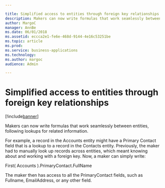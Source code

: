 ```yaml
---

title: Simplified access to entities through foreign key relationships
description: Makers can now write formulas that work seamlessly between entities, following lookups for related information.
author: MargoC
manager: AnnBe
ms.date: 06/01/2018
ms.assetid: eccca2e1-fe6e-468d-9144-4e16c53251be
ms.topic: article
ms.prod: 
ms.service: business-applications
ms.technology: 
ms.author: margoc
audience: Admin

---
```

#  Simplified access to entities through foreign key relationships




[!include[banner](../../includes/banner.md)]

Makers can now write formulas that work seamlessly between entities, following
lookups for related information.

For example, a record in the Accounts entity might have a Primary Contact field
that is a lookup to a record in the Contacts entity. Previously, the maker had
to manually look up records across entities, which meant knowing about and
working with a foreign key. Now, a maker can simply write:

First( Accounts ).PrimaryContact.FullName

The maker then has access to all the PrimaryContact fields, such as Fullname,
EmailAddress, or any other field.
